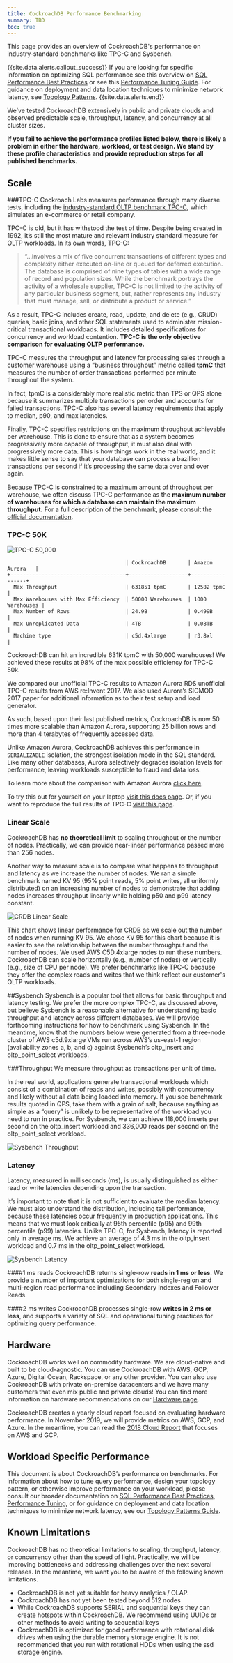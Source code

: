 ```yaml
---
title: CockroachDB Performance Benchmarking
summary: TBD
toc: true
---
```

This page provides an overview of CockroachDB's performance on industry-standard benchmarks like TPC-C and Sysbench.

{{site.data.alerts.callout_success}}
If you are looking for specific information on optimizing SQL performance see this overview  on [SQL Performance Best Practices](performance-best-practices-overview.md) or see this [Performance Tuning Guide](performance-tuning.html). For guidance on deployment and data location techniques to minimize network latency, see [Topology Patterns](topology-patterns.html).
{{site.data.alerts.end}}

We’ve tested CockroachDB extensively in public and private clouds and observed predictable scale, throughput, latency, and concurrency at all cluster sizes.

**If you fail to achieve the performance profiles listed below, there is likely a problem in either the hardware, workload, or test design. We stand by these profile characteristics and provide reproduction steps for all published benchmarks.**

## Scale
###TPC-C
Cockroach Labs measures performance through many diverse tests, including the [industry-standard OLTP benchmark TPC-C](http://www.tpc.org/tpcc/), which simulates an e-commerce or retail company.

TPC-C is old, but it has withstood the test of time. Despite being created in 1992, it’s still the most mature and relevant industry standard measure for OLTP workloads. In its own words, TPC-C:

>“…involves a mix of five concurrent transactions of different types and complexity either executed on-line or queued for deferred execution. The database is comprised of nine types of tables with a wide range of record and population sizes. While the benchmark portrays the activity of a wholesale supplier, TPC-C is not limited to the activity of any particular business segment, but, rather represents any industry that must manage, sell, or distribute a product or service.”

As a result, TPC-C includes create, read, update, and delete (e.g., CRUD) queries, basic joins, and other SQL statements used to administer mission-critical transactional workloads. It includes detailed specifications for concurrency and workload contention. **TPC-C is the only objective comparison for evaluating OLTP performance.**

TPC-C measures the throughput and latency for processing sales through a customer warehouse using a “business throughput” metric called **tpmC** that measures the number of order transactions performed per minute throughout the system.

In fact, tpmC is a considerably more realistic metric than TPS or QPS alone because it summarizes multiple transactions per order and accounts for failed transactions. TPC-C also has several latency requirements that apply to median, p90, and max latencies.

Finally, TPC-C specifies restrictions on the maximum throughput achievable per warehouse. This is done to ensure that as a system becomes progressively more capable of throughput, it must also deal with progressively more data. This is how things work in the real world, and it makes little sense to say that your database can process a bazillion transactions per second if it’s processing the same data over and over again.

Because TPC-C is constrained to a maximum amount of throughput per warehouse, we often discuss TPC-C performance as the **maximum number of warehouses for which a database can maintain the maximum throughput.** For a full description of the benchmark, please consult the [official documentation](http://www.tpc.org/tpc_documents_current_versions/current_specifications.asp).

### TPC-C 50K
<img src="{{ 'images/v19.2/tpcc50k.png' | relative_url }}" alt="TPC-C 50,000" style="max-width:100%" />

~~~
                                      | CockroachDB       | Amazon Aurora   |
+-------------------------------------+-------------------+-----------------+
  Max Throughput                      | 631851 tpmC       | 12582 tpmC      |
  Max Warehouses with Max Efficiency  | 50000 Warehouses  | 1000 Warehouses |
  Max Number of Rows                  | 24.9B             | 0.499B          |
  Max Unreplicated Data               | 4TB               | 0.08TB          |
  Machine type                        | c5d.4xlarge       | r3.8xl          |
~~~   

CockroachDB can hit an incredible 631K tpmC with 50,000 warehouses! We achieved these results at 98% of the max possible efficiency for TPC-C 50k.

We compared our unofficial TPC-C results to Amazon Aurora RDS unofficial TPC-C results from AWS re:Invent 2017. We also used Aurora’s SIGMOD 2017 paper for additional information as to their test setup and load generator.

As such, based upon their last published metrics, CockroachDB is now 50 times more scalable than Amazon Aurora, supporting 25 billion rows and more than 4 terabytes of frequently accessed data.

Unlike Amazon Aurora, CockroachDB achieves this performance in `SERIALIZABLE` isolation, the strongest isolation mode in the SQL standard. Like many other databases, Aurora selectively degrades isolation levels for performance, leaving workloads susceptible to fraud and data loss.

To learn more about the comparison with Amazon Aurora [click here](https://www.cockroachlabs.com/blog/cockroachdb-2dot1-performance/).

To try this out for yourself on your laptop [visit this docs page](https://www.cockroachlabs.com/docs/v19.1/training/performance-benchmarking.html#main-content). Or, if you want to reproduce the full results of TPC-C [visit this page](https://www.cockroachlabs.com/guides/cockroachdb-performance/).

### Linear Scale
CockroachDB has **no theoretical limit** to scaling throughput or the number of nodes. Practically, we can provide near-linear performance passed more than 256 nodes.

Another way to measure scale is to compare what happens to throughput and latency as we increase the number of nodes. We ran a simple benchmark named KV 95 (95% point reads, 5% point writes, all uniformly distributed) on an increasing number of nodes to demonstrate that adding nodes increases throughput linearly while holding p50 and p99 latency constant.

<img src="{{ 'images/v19.2/linearscale.png' | relative_url }}" alt="CRDB Linear Scale" style="max-width:100%" />

This chart shows linear performance for CRDB as we scale out the number of nodes when running KV 95. We chose KV 95 for this chart because it is easier to see the relationship between the number throughput and the number of nodes. We used AWS C5D.4xlarge nodes to run these numbers. CockroachDB can scale horizontally (e.g., number of nodes) or vertically (e.g., size of CPU per node). We prefer benchmarks like TPC-C because they offer the complex reads and writes that we think reflect our customer's OLTP workloads.

##Sysbench
Sysbench is a popular tool that allows for basic throughput and latency testing. We prefer the more complex TPC-C, as discussed above, but believe Sysbench is a reasonable alternative for understanding basic throughput and latency across different databases. We will provide forthcoming instructions for how to benchmark using Sysbench. In the meantime, know that the numbers below were generated from a three-node cluster of AWS c5d.9xlarge VMs run across AWS’s us-east-1 region (availability zones a, b, and c) against Sysbench’s oltp_insert and oltp_point_select workloads.

###Throughput
We measure throughput as transactions per unit of time.

In the real world, applications generate transactional workloads which consist of a combination of reads and writes, possibly with concurrency and likely without all data being loaded into memory. If you see benchmark results quoted in QPS, take them with a grain of salt, because anything as simple as a “query” is unlikely to be representative of the workload you need to run in practice. For Sysbench, we can achieve 118,000 inserts per second on the oltp_insert workload and 336,000 reads per second on the oltp_point_select workload.


<img src="{{ 'images/v19.2/sysbench-throughput.png' | relative_url }}" alt="Sysbench Throughput" style="max-width:100%" />

### Latency
Latency, measured in milliseconds (ms), is usually distinguished as either read or write latencies depending upon the transaction.

It’s important to note that it is not sufficient to evaluate the median latency. We must also understand the distribution, including tail performance, because these latencies occur frequently in production applications. This means that we must look critically at 95th percentile (p95) and 99th percentile (p99) latencies. Unlike TPC-C, for Sysbench, latency is reported only in average ms. We achieve an average of 4.3 ms in the oltp_insert workload and 0.7 ms in the oltp_point_select workload.

<img src="{{ 'images/v19.2/sysbench-latency.png' | relative_url }}" alt="Sysbench Latency" style="max-width:100%" />

####1 ms reads
CockroachDB returns single-row **reads in 1 ms or less**. We provide a number of important optimizations for both single-region and multi-region read performance including Secondary Indexes and Follower Reads.

####2 ms writes
CockroachDB processes single-row **writes in 2 ms or less**, and supports a variety of SQL and operational tuning practices for optimizing query performance.

## Hardware
CockroachDB works well on commodity hardware. We are cloud-native and built to be cloud-agnostic. You can use CockroachDB with AWS, GCP, Azure, Digital Ocean, Rackspace, or any other provider. You can also use CockroachDB with private on-premise datacenters and we have many customers that even mix public and private clouds! You can find more information on hardware recommendations on our [Hardware page](https://www.cockroachlabs.com/docs/v19.1/recommended-production-settings.html#hardware).

CockroachDB creates a yearly cloud report focused on evaluating hardware performance. In November 2019, we will provide metrics on AWS, GCP, and Azure. In the meantime, you can read the [2018 Cloud Report](https://www.cockroachlabs.com/blog/2018_cloud_report/) that focuses on AWS and GCP.

## Workload Specific Performance
This document is about CockroachDB’s performance on benchmarks. For information about how to tune query performance, design your topology pattern, or otherwise improve performance on your workload, please consult our broader documentation on [SQL Performance Best Practices](performance-best-practices-overview.md), [Performance Tuning](performance-tuning.html), or for guidance on deployment and data location techniques to minimize network latency, see our [Topology Patterns Guide](topology-patterns.html).

## Known Limitations
CockroachDB has no theoretical limitations to scaling, throughput, latency, or concurrency other than the speed of light. Practically, we will be improving bottlenecks and addressing challenges over the next several releases. In the meantime, we want you to be aware of the following known limitations.

- CockroachDB is not yet suitable for heavy analytics / OLAP.
- CockroachDB has not yet been tested beyond 512 nodes
- While CockroachDB supports SERIAL and sequential keys they can create hotspots within CockroachDB. We recommend using UUIDs or other methods to avoid writing to sequential keys
- CockroachDB is optimized for good performance with rotational disk drives when using the durable memory storage engine. It is not recommended that you run with rotational HDDs when using the ssd storage engine.
